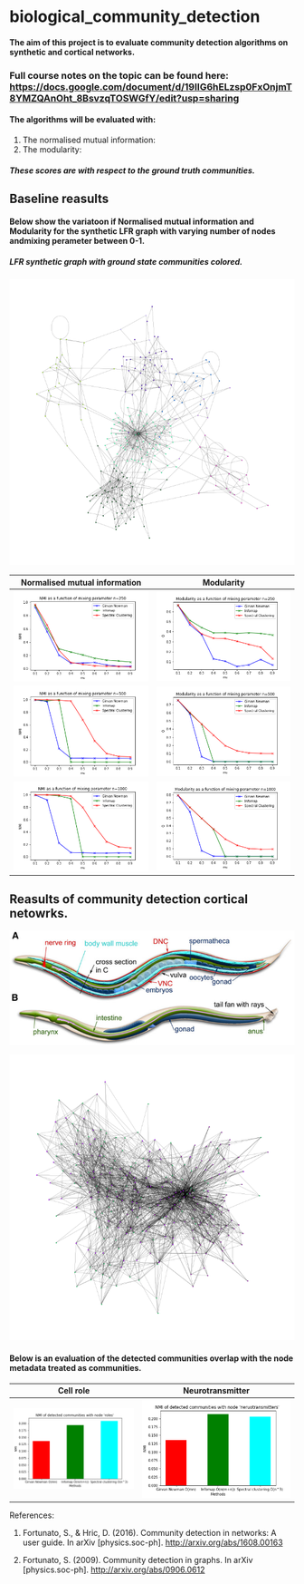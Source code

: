 # biological_community_detection

#### The aim of this project is to evaluate community detection algorithms on synthetic and cortical networks.

### Full course notes on the topic can be found here: https://docs.google.com/document/d/19IIG6hELzsp0FxOnjmT8YMZQAnOht_8BsvzqTOSWGfY/edit?usp=sharing

#### The algorithms will be evaluated with:
1. The normalised mutual information: 
2. The modularity:

##### These scores are with respect to the ground truth communities. 

## Baseline reasults

#### Below show the variatoon if Normalised mutual information and Modularity for the synthetic LFR graph with varying number of nodes andmixing perameter between 0-1.

##### LFR synthetic graph with ground state communities colored.
![image info](figures/LFR.png)

| Normalised mutual information      | Modularity     |
| -------------- | -------------- |
| ![image info](figures/n250NMI.png)   | ![image info](figures/n250Q.png)   |
| ![image info](figures/n500NMI.png)| ![image info](figures/n500Q.png) |
| ![image info](figures/n1000NMI.png)| ![image info](figures/n1000Q.png) |

## Reasults of community detection cortical netowrks.
![image info](figures/c-elegans-fig01-20190308092545.jpg)

![image info](figures/cortex_graph.png)

#### Below is an evaluation of the detected communities overlap with the node metadata treated as communities. 

| Cell role     | Neurotransmitter     |
| -------------- | -------------- |
| ![image info](figures/cortex_community_roles_overlap.png)   | ![image info](figures/cortex_community_neurotransmitters_overlap.png)   |

References:

1. Fortunato, S., & Hric, D. (2016). Community detection in networks: A user guide. In arXiv [physics.soc-ph]. http://arxiv.org/abs/1608.00163

2. Fortunato, S. (2009). Community detection in graphs. In arXiv [physics.soc-ph]. http://arxiv.org/abs/0906.0612
